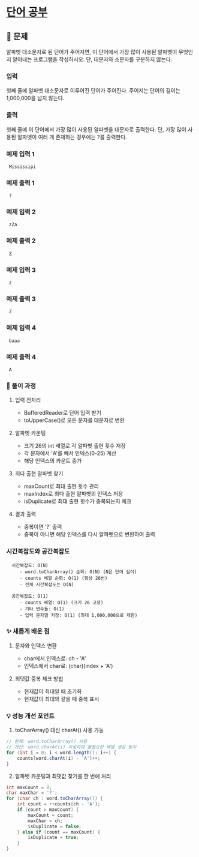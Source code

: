 # [단어 공부](https://www.acmicpc.net/problem/1157)

## 📌 문제
알파벳 대소문자로 된 단어가 주어지면, 이 단어에서 가장 많이 사용된 알파벳이 무엇인지 알아내는 프로그램을 작성하시오. 단, 대문자와 소문자를 구분하지 않는다.

### 입력
첫째 줄에 알파벳 대소문자로 이루어진 단어가 주어진다. 주어지는 단어의 길이는 1,000,000을 넘지 않는다.

### 출력
첫째 줄에 이 단어에서 가장 많이 사용된 알파벳을 대문자로 출력한다. 단, 가장 많이 사용된 알파벳이 여러 개 존재하는 경우에는 ?를 출력한다.

### 예제 입력 1

     Mississipi

### 예제 출력 1

     ?


### 예제 입력 2

     zZa

### 예제 출력 2

     Z

### 예제 입력 3

     z

### 예제 출력 3

     Z

### 예제 입력 4

     baaa

### 예제 출력 4

     A




### 🧰 풀이 과정

1. 입력 전처리
   - BufferedReader로 단어 입력 받기
   - toUpperCase()로 모든 문자를 대문자로 변환


2. 알파벳 카운팅
   - 크기 26의 int 배열로 각 알파벳 출현 횟수 저장
   - 각 문자에서 'A'를 빼서 인덱스(0-25) 계산
   - 해당 인덱스의 카운트 증가


3. 최다 출현 알파벳 찾기
   - maxCount로 최대 출현 횟수 관리
   - maxIndex로 최다 출현 알파벳의 인덱스 저장
   - isDuplicate로 최대 출현 횟수가 중복되는지 체크


4. 결과 출력
   - 중복이면 '?' 출력
   - 중복이 아니면 해당 인덱스를 다시 알파벳으로 변환하여 출력


### 시간복잡도와 공간복잡도

      
      시간복잡도: O(N)
         - word.toCharArray() 순회: O(N) (N은 단어 길이)
         - counts 배열 순회: O(1) (항상 26번)
         - 전체 시간복잡도는 O(N)
      
      공간복잡도: O(1)
         - counts 배열: O(1) (크기 26 고정)
         - 기타 변수들: O(1)
         - 입력 문자열 저장: O(1) (최대 1,000,000으로 제한)


### ✨ 새롭게 배운 점
1. 문자와 인덱스 변환
   - char에서 인덱스로: ch - 'A'
   - 인덱스에서 char로: (char)(index + 'A')


2. 최댓값 중복 체크 방법
   - 현재값이 최대일 때 초기화
   - 현재값이 최대와 같을 때 중복 표시


### 💡 성능 개선 포인트
1. toCharArray() 대신 charAt() 사용 가능

```java
// 현재: word.toCharArray() 사용
// 개선: word.charAt(i) 사용하여 불필요한 배열 생성 방지
for (int i = 0; i < word.length(); i++) {
    counts[word.charAt(i) - 'A']++;
}
```

2. 알파벳 카운팅과 최댓값 찾기를 한 번에 처리

```java
int maxCount = 0;
char maxChar = '?';
for (char ch : word.toCharArray()) {
    int count = ++counts[ch - 'A'];
    if (count > maxCount) {
        maxCount = count;
        maxChar = ch;
        isDuplicate = false;
    } else if (count == maxCount) {
        isDuplicate = true;
    }
}
```
